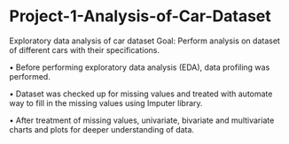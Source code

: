 # Project-1-Analysis-of-Car-Dataset
Exploratory data analysis of car dataset
Goal: Perform analysis on dataset of different cars with their specifications.

• Before performing exploratory data analysis (EDA), data profiling was performed.

• Dataset was checked up for missing values and treated with automate way to fill in the missing values using Imputer library.

• After treatment of missing values, univariate, bivariate and multivariate charts and plots for deeper understanding of data.
